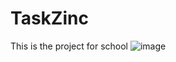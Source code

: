 # TaskZinc
This is the project for school
![image](https://github.com/TheZincTZ/TaskZinc/assets/154614743/55af42bf-ee97-4eb0-81e9-d52e62b242dc)
